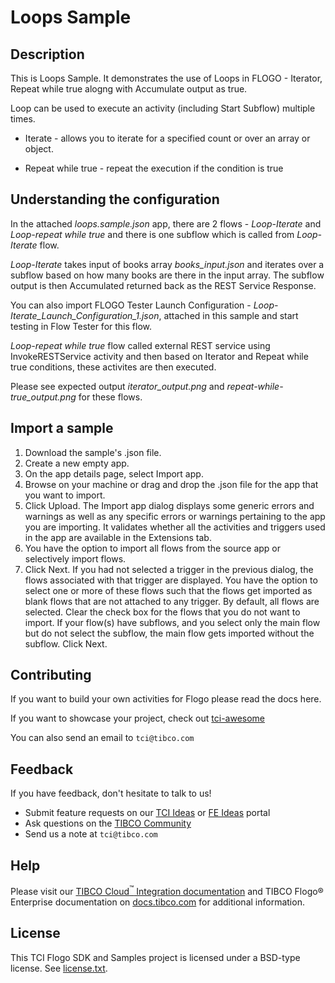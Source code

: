 # Loops Sample


## Description

This is Loops Sample. It demonstrates the use of Loops in FLOGO - Iterator, Repeat while true alogng with Accumulate output as true.

Loop can be used to execute an activity (including Start Subflow) multiple times.

* Iterate -  allows you to iterate for a specified count or over an array or object.

* Repeat while true - repeat the execution if the condition is true


## Understanding the configuration

In the attached *loops.sample.json* app, there are 2 flows - *Loop-Iterate* and *Loop-repeat while true* and there is one subflow which is called from *Loop-Iterate* flow.

*Loop-Iterate* takes input of books array *books_input.json* and iterates over a subflow based on how many books are there in the input array. The subflow output is then Accumulated returned back as the REST Service Response.

You can also import FLOGO Tester Launch Configuration - *Loop-Iterate_Launch_Configuration_1.json*, attached in this sample and start testing in Flow Tester for this flow.

*Loop-repeat while true* flow called external REST service using InvokeRESTService activity and then based on Iterator and Repeat while true conditions, these activites are then executed.

Please see expected output *iterator_output.png* and *repeat-while-true_output.png* for these flows.

## Import a sample

1. Download the sample's .json file.
2. Create a new empty app.
3. On the app details page, select Import app.
4. Browse on your machine or drag and drop the .json file for the app that you want to import.
5. Click Upload. The Import app dialog displays some generic errors and warnings as well as any specific errors or warnings pertaining to the app you are importing. It validates whether all the activities and triggers used in the app are available in the Extensions tab.
6. You have the option to import all flows from the source app or selectively import flows.
7. Click Next. If you had not selected a trigger in the previous dialog, the flows associated with that trigger are displayed. You have the option to select one or more of these flows such that the flows get imported as blank flows that are not attached to any trigger. By default, all flows are selected. Clear the check box for the flows that you do not want to import. If your flow(s) have subflows, and you select only the main flow but do not select the subflow, the main flow gets imported without the subflow. Click Next.

## Contributing
If you want to build your own activities for Flogo please read the docs here.

If you want to showcase your project, check out [tci-awesome](https://github.com/TIBCOSoftware/tci-awesome)

You can also send an email to `tci@tibco.com`

## Feedback
If you have feedback, don't hesitate to talk to us!

* Submit feature requests on our [TCI Ideas](https://ideas.tibco.com/?project=TCI) or [FE Ideas](https://ideas.tibco.com/?project=FE) portal
* Ask questions on the [TIBCO Community](https://community.tibco.com/answers/product/344006)
* Send us a note at `tci@tibco.com`

## Help

Please visit our [TIBCO Cloud<sup>&trade;</sup> Integration documentation](https://integration.cloud.tibco.com/docs/) and TIBCO Flogo® Enterprise documentation on [docs.tibco.com](https://docs.tibco.com/) for additional information.

## License
This TCI Flogo SDK and Samples project is licensed under a BSD-type license. See [license.txt](license.txt).
